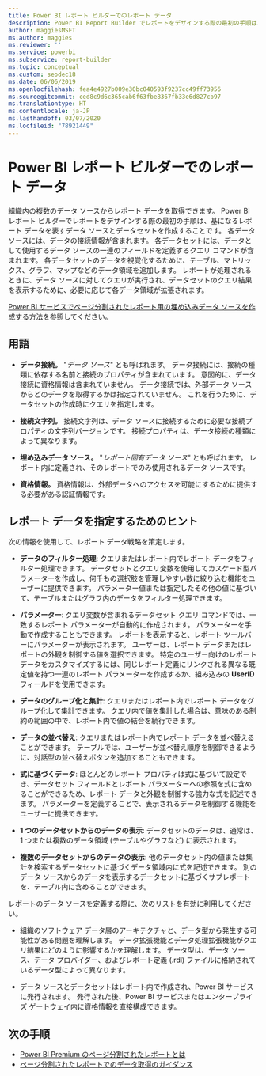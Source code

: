 ```yaml
---
title: Power BI レポート ビルダーでのレポート データ
description: Power BI Report Builder でレポートをデザインする際の最初の手順は、基になるレポート データを表すデータ ソースとデータセットを作成することです。
author: maggiesMSFT
ms.author: maggies
ms.reviewer: ''
ms.service: powerbi
ms.subservice: report-builder
ms.topic: conceptual
ms.custom: seodec18
ms.date: 06/06/2019
ms.openlocfilehash: fea4e4927b009e30bc040593f9237cc49ff73956
ms.sourcegitcommit: ced8c9d6c365cab6f63fbe8367fb33e6d827cb97
ms.translationtype: HT
ms.contentlocale: ja-JP
ms.lasthandoff: 03/07/2020
ms.locfileid: "78921449"
---
```

# <a name="report-data-in-power-bi-report-builder"></a>Power BI レポート ビルダーでのレポート データ

組織内の複数のデータ ソースからレポート データを取得できます。 Power BI レポート ビルダーでレポートをデザインする際の最初の手順は、基になるレポート データを表すデータ ソースとデータセットを作成することです。 各データ ソースには、データの接続情報が含まれます。 各データセットには、データとして使用するデータ ソースの一連のフィールドを定義するクエリ コマンドが含まれます。 各データセットのデータを視覚化するために、テーブル、マトリックス、グラフ、マップなどのデータ領域を追加します。 レポートが処理されるときに、データ ソースに対してクエリが実行され、データセットのクエリ結果を表示するために、必要に応じて各データ領域が拡張されます。  

[Power BI サービスでページ分割されたレポート用の埋め込みデータ ソースを作成する](paginated-reports-embedded-data-source.md)方法を参照してください。


##  <a name="BkMk_ReportDataTerms"></a> 用語  
  
- **データ接続。** "*データ ソース*" とも呼ばれます。 データ接続には、接続の種類に依存する名前と接続のプロパティが含まれています。 意図的に、データ接続に資格情報は含まれていません。 データ接続では、外部データ ソースからどのデータを取得するかは指定されていません。 これを行うために、データセットの作成時にクエリを指定します。  
  
- **接続文字列。** 接続文字列は、データ ソースに接続するために必要な接続プロパティの文字列バージョンです。 接続プロパティは、データ接続の種類によって異なります。  
  
- **埋め込みデータ ソース。** "*レポート固有データ ソース*" とも呼ばれます。 レポート内に定義され、そのレポートでのみ使用されるデータ ソースです。  
  
- **資格情報。** 資格情報は、外部データへのアクセスを可能にするために提供する必要がある認証情報です。  
  
##  <a name="BkMk_ReportDataTips"></a> レポート データを指定するためのヒント

 次の情報を使用して、レポート データ戦略を策定します。  
  
- **データのフィルター処理**: クエリまたはレポート内でレポート データをフィルター処理できます。 データセットとクエリ変数を使用してカスケード型パラメーターを作成し、何千もの選択肢を管理しやすい数に絞り込む機能をユーザーに提供できます。 パラメーター値または指定したその他の値に基づいて、テーブルまたはグラフ内のデータをフィルター処理できます。  
  
- **パラメーター**: クエリ変数が含まれるデータセット クエリ コマンドでは、一致するレポート パラメーターが自動的に作成されます。 パラメーターを手動で作成することもできます。 レポートを表示すると、レポート ツールバーにパラメーターが表示されます。 ユーザーは、レポート データまたはレポートの外観を制御する値を選択できます。 特定のユーザー向けのレポート データをカスタマイズするには、同じレポート定義にリンクされる異なる既定値を持つ一連のレポート パラメーターを作成するか、組み込みの **UserID** フィールドを使用できます。 
  
- **データのグループ化と集計**: クエリまたはレポート内でレポート データをグループ化して集計できます。 クエリ内で値を集計した場合は、意味のある制約の範囲の中で、レポート内で値の結合を続行できます。  
  
- **データの並べ替え**: クエリまたはレポート内でレポート データを並べ替えることができます。 テーブルでは、ユーザーが並べ替え順序を制御できるように、対話型の並べ替えボタンを追加することもできます。  
  
- **式に基づくデータ**: ほとんどのレポート プロパティは式に基づいて設定でき、データセット フィールドとレポート パラメーターへの参照を式に含めることができるため、レポート データと外観を制御する強力な式を記述できます。 パラメーターを定義することで、表示されるデータを制御する機能をユーザーに提供できます。  
  
- **1 つのデータセットからのデータの表示**: データセットのデータは、通常は、1 つまたは複数のデータ領域 (テーブルやグラフなど) に表示されます。  
  
- **複数のデータセットからのデータの表示**: 他のデータセット内の値または集計を検索するデータセットに基づくデータ領域内に式を記述できます。 別のデータ ソースからのデータを表示するデータセットに基づくサブレポートを、テーブル内に含めることができます。  
  
 レポートのデータ ソースを定義する際に、次のリストを有効に利用してください。  
  
- 組織のソフトウェア データ層のアーキテクチャと、データ型から発生する可能性がある問題を理解します。 データ拡張機能とデータ処理拡張機能がクエリ結果にどのように影響するかを理解します。 データ型は、データ ソース、データ プロバイダー、およびレポート定義 (.rdl) ファイルに格納されているデータ型によって異なります。  
  
- データ ソースとデータセットはレポート内で作成され、Power BI サービスに発行されます。 発行された後、Power BI サービスまたはエンタープライズ ゲートウェイ内に資格情報を直接構成できます。 

## <a name="next-steps"></a>次の手順

- [Power BI Premium のページ分割されたレポートとは](paginated-reports-report-builder-power-bi.md)  
- [ページ分割されたレポートでのデータ取得のガイダンス](../guidance/report-paginated-data-retrieval.md)
